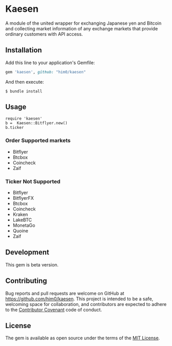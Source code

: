# Kaesen

A module of the united wrapper for exchanging Japanese yen and Bitcoin and collecting market information of any exchange markets that provide ordinary customers with API access.

## Installation

Add this line to your application's Gemfile:

```ruby
gem 'kaesen', github: "him0/kaesen"
```

And then execute:

    $ bundle install

## Usage

```
require 'kaesen'
b =  Kaesen::Bitflyer.new()
b.ticker
```

### Order Supported markets

+ Bitflyer
+ Btcbox
+ Coincheck
+ Zaif

### Ticker Not Supported

+ Bitflyer
+ BitflyerFX
+ Btcbox
+ Coincheck
+ Kraken
+ LakeBTC
+ MonetaGo
+ Quoine
+ Zaif

## Development

This gem is beta version.

## Contributing

Bug reports and pull requests are welcome on GitHub at https://github.com/him0/kaesen. This project is intended to be a safe, welcoming space for collaboration, and contributors are expected to adhere to the [Contributor Covenant](http://contributor-covenant.org) code of conduct.


## License

The gem is available as open source under the terms of the [MIT License](http://opensource.org/licenses/MIT).
